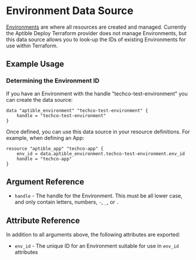 # Environment Data Source

[Environments](https://www.aptible.com/docs/core-concepts/architecture/environments)
are where all resources are created and managed. Currently the Aptible Deploy
Terraform provider does not manage Environments, but this data source allows you
to look-up the IDs of existing Environments for use within Terraform.

## Example Usage

### Determining the Environment ID

If you have an Environment with the handle "techco-test-environment" you can
create the data source:

```hcl
data "aptible_environment" "techco-test-environment" {
    handle = "techco-test-environment"
}
```

Once defined, you can use this data source in your resource definitions.
For example, when defining an App:

```hcl
resource "aptible_app" "techco-app" {
    env_id = data.aptible_environment.techco-test-environment.env_id
    handle = "techco-app"
}
```

## Argument Reference

- `handle` - The handle for the Environment. This must be all lower case, and
  only contain letters, numbers, `-`, `_`, or `.`

## Attribute Reference

In addition to all arguments above, the following attributes are exported:

- `env_id` - The unique ID for an Environment suitable for use in `env_id`
  attributes

